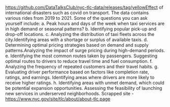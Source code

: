https://github.com/DataTalksClub/nyc-tlc-data/releases/tag/yellowEffect of international disasters such as covid on transport. 
The data contains various rides from 2019 to 2021. Some of the questions you can ask yourself include: 
a. Peak hours and days of the week when taxi services are in high demand or seasonal patterns?
b. Identifying popular pick-up and drop-off locations.
c. Analyzing the distribution of taxi fleets across the city.Identifying areas with a shortage or surplus of available taxis.
d. Determining optimal pricing strategies based on demand and supply patterns.Analyzing the impact of surge pricing during high-demand periods.
e. Identifying the most common routes taken by passengers. Suggesting optimal routes to drivers to reduce travel time and fuel consumption.
f. Analyzing the frequency of repeated customers and their travel habits.
g. Evaluating driver performance based on factors like completion rate, ratings, and earnings. Identifying areas where drivers are more likely to receive higher ratings.
h. Identifying areas with unmet demand, which could be potential expansion opportunities. Assessing the feasibility of launching new services in underserved neighborhoods.
Scrapped site - https://www.nyc.gov/site/tlc/about/about-tlc.page
